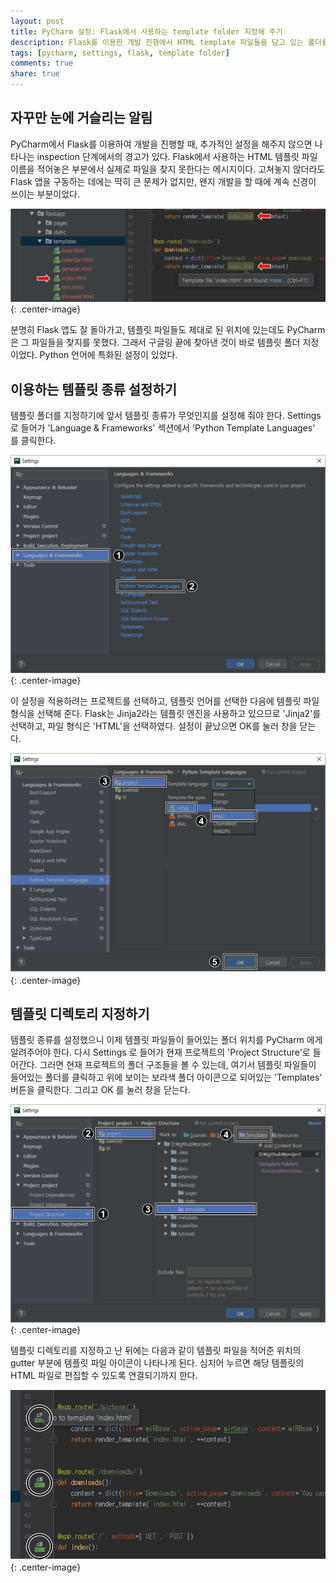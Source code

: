 ```yaml
---
layout: post
title: PyCharm 설정: Flask에서 사용하는 template folder 지정해 주기
description: Flask를 이용한 개발 진행에서 HTML template 파일들을 담고 있는 폴더를 PyCharm에게 알려주어 더 편리한 개발 환경을 제공하도록 설정해 줍니다.
tags: [pycharm, settings, flask, template folder]
comments: true
share: true
---
```


## 자꾸만 눈에 거슬리는 알림

PyCharm에서 Flask를 이용하여 개발을 진행할 때, 추가적인 설정을 해주지 않으면 나타나는 inspection 단계에서의 경고가 있다.
Flask에서 사용하는 HTML 템플릿 파일 이름을 적어놓은 부분에서 실제로 파일을 찾지 못한다는 메시지이다. 고쳐놓지 않더라도
Flask 앱을 구동하는 데에는 딱히 큰 문제가 없지만, 왠지 개발을 할 때에 계속 신경이 쓰이는 부분이었다.

![Image](/images/pycharm-flask-01.png "Inspection error on template path"){: .center-image}

분명히 Flask 앱도 잘 돌아가고, 템플릿 파일들도 제대로 된 위치에 있는데도 PyCharm은 그 파일들을 찾지를 못했다. 그래서
구글링 끝에 찾아낸 것이 바로 템플릿 폴더 지정이었다. Python 언어에 특화된 설정이 있었다.


## 이용하는 템플릿 종류 설정하기

템플릿 폴더를 지정하기에 앞서 템플릿 종류가 무엇인지를 설정해 줘야 한다. Settings 로 들어가 'Language & Frameworks'
섹션에서 'Python Template Languages' 를 클릭한다.

![Image](/images/pycharm-flask-02.png "Python Template Languages"){: .center-image}

이 설정을 적용하려는 프로젝트를 선택하고, 템플릿 언어를 선택한 다음에 템플릿 파일 형식을 선택해 준다. Flask는 Jinja2라는
템플릿 엔진을 사용하고 있으므로 'Jinja2'를 선택하고, 파일 형식은 'HTML'을 선택하였다. 설정이 끝났으면 OK를 눌러 창을
닫는다.

![Image](/images/pycharm-flask-03.png "Python Template Languages"){: .center-image}


## 템플릿 디렉토리 지정하기

템플릿 종류를 설정했으니 이제 템플릿 파일들이 들어있는 폴더 위치를 PyCharm 에게 알려주어야 한다. 다시 Settings 로 들어가
현재 프로젝트의 'Project Structure'로 들어간다. 그러면 현재 프로젝트의 폴더 구조들을 볼 수 있는데, 여기서 템플릿
파일들이 들어있는 폴더를 클릭하고 위에 보이는 보라색 폴더 아이콘으로 되어있는 'Templates' 버튼을 클릭한다. 그리고 OK 를
눌러 창을 닫는다.

![Image](/images/pycharm-flask-04.png "Mark as template directory"){: .center-image}

템플릿 디렉토리를 지정하고 난 뒤에는 다음과 같이 템플릿 파일을 적어준 위치의 gutter 부분에 템플릿 파일 아이콘이 나타나게
된다. 심지어 누르면 해당 템플릿의 HTML 파일로 편집할 수 있도록 연결되기까지 한다.

![Image](/images/pycharm-flask-05.png "Icons directing to template files"){: .center-image}
